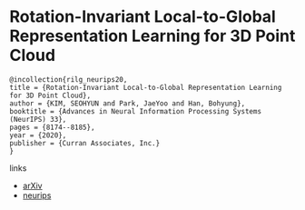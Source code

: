 # Rotation-Invariant Local-to-Global Representation Learning for 3D Point Cloud

```
@incollection{rilg_neurips20,
title = {Rotation-Invariant Local-to-Global Representation Learning for 3D Point Cloud},
author = {KIM, SEOHYUN and Park, JaeYoo and Han, Bohyung},
booktitle = {Advances in Neural Information Processing Systems (NeurIPS) 33},
pages = {8174--8185},
year = {2020},
publisher = {Curran Associates, Inc.}
}
```

links
- [arXiv](https://arxiv.org/abs/2010.03318)
- [neurips](https://papers.nips.cc//paper/2020/hash/5d0cb12f8c9ad6845110317afc6e2183-Abstract.html)

